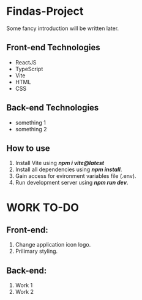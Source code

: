 # Findas-Project

Some fancy introduction will be written later.

## Front-end Technologies

* ReactJS
* TypeScript
* Vite
* HTML
* CSS

## Back-end Technologies
* something 1
* something 2

## How to use
1. Install Vite using **_npm i vite@latest_**
2. Install all dependencies using **_npm install_**.
3. Gain access for evironment variables file (.env).
4. Run development server using **_npm run dev_**.


# WORK TO-DO

## Front-end:
1. Change application icon logo.
2. Prilimary styling.

## Back-end:
1. Work 1
2. Work 2
